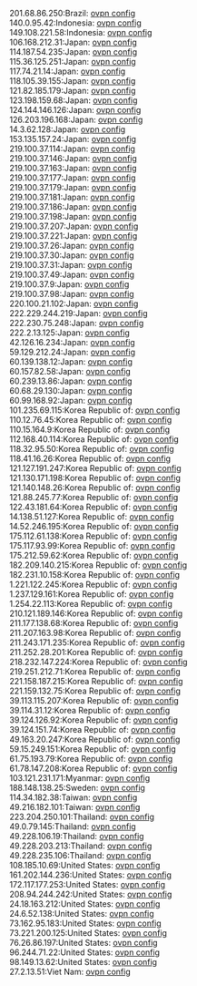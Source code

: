 201.68.86.250:Brazil: [ovpn config](vpn/201_68_86_250.ovpn)  
140.0.95.42:Indonesia: [ovpn config](vpn/140_0_95_42.ovpn)  
149.108.221.58:Indonesia: [ovpn config](vpn/149_108_221_58.ovpn)  
106.168.212.31:Japan: [ovpn config](vpn/106_168_212_31.ovpn)  
114.187.54.235:Japan: [ovpn config](vpn/114_187_54_235.ovpn)  
115.36.125.251:Japan: [ovpn config](vpn/115_36_125_251.ovpn)  
117.74.21.14:Japan: [ovpn config](vpn/117_74_21_14.ovpn)  
118.105.39.155:Japan: [ovpn config](vpn/118_105_39_155.ovpn)  
121.82.185.179:Japan: [ovpn config](vpn/121_82_185_179.ovpn)  
123.198.159.68:Japan: [ovpn config](vpn/123_198_159_68.ovpn)  
124.144.146.126:Japan: [ovpn config](vpn/124_144_146_126.ovpn)  
126.203.196.168:Japan: [ovpn config](vpn/126_203_196_168.ovpn)  
14.3.62.128:Japan: [ovpn config](vpn/14_3_62_128.ovpn)  
153.135.157.24:Japan: [ovpn config](vpn/153_135_157_24.ovpn)  
219.100.37.114:Japan: [ovpn config](vpn/219_100_37_114.ovpn)  
219.100.37.146:Japan: [ovpn config](vpn/219_100_37_146.ovpn)  
219.100.37.163:Japan: [ovpn config](vpn/219_100_37_163.ovpn)  
219.100.37.177:Japan: [ovpn config](vpn/219_100_37_177.ovpn)  
219.100.37.179:Japan: [ovpn config](vpn/219_100_37_179.ovpn)  
219.100.37.181:Japan: [ovpn config](vpn/219_100_37_181.ovpn)  
219.100.37.186:Japan: [ovpn config](vpn/219_100_37_186.ovpn)  
219.100.37.198:Japan: [ovpn config](vpn/219_100_37_198.ovpn)  
219.100.37.207:Japan: [ovpn config](vpn/219_100_37_207.ovpn)  
219.100.37.221:Japan: [ovpn config](vpn/219_100_37_221.ovpn)  
219.100.37.26:Japan: [ovpn config](vpn/219_100_37_26.ovpn)  
219.100.37.30:Japan: [ovpn config](vpn/219_100_37_30.ovpn)  
219.100.37.31:Japan: [ovpn config](vpn/219_100_37_31.ovpn)  
219.100.37.49:Japan: [ovpn config](vpn/219_100_37_49.ovpn)  
219.100.37.9:Japan: [ovpn config](vpn/219_100_37_9.ovpn)  
219.100.37.98:Japan: [ovpn config](vpn/219_100_37_98.ovpn)  
220.100.21.102:Japan: [ovpn config](vpn/220_100_21_102.ovpn)  
222.229.244.219:Japan: [ovpn config](vpn/222_229_244_219.ovpn)  
222.230.75.248:Japan: [ovpn config](vpn/222_230_75_248.ovpn)  
222.2.13.125:Japan: [ovpn config](vpn/222_2_13_125.ovpn)  
42.126.16.234:Japan: [ovpn config](vpn/42_126_16_234.ovpn)  
59.129.212.24:Japan: [ovpn config](vpn/59_129_212_24.ovpn)  
60.139.138.12:Japan: [ovpn config](vpn/60_139_138_12.ovpn)  
60.157.82.58:Japan: [ovpn config](vpn/60_157_82_58.ovpn)  
60.239.13.86:Japan: [ovpn config](vpn/60_239_13_86.ovpn)  
60.68.29.130:Japan: [ovpn config](vpn/60_68_29_130.ovpn)  
60.99.168.92:Japan: [ovpn config](vpn/60_99_168_92.ovpn)  
101.235.69.115:Korea Republic of: [ovpn config](vpn/101_235_69_115.ovpn)  
110.12.76.45:Korea Republic of: [ovpn config](vpn/110_12_76_45.ovpn)  
110.15.164.9:Korea Republic of: [ovpn config](vpn/110_15_164_9.ovpn)  
112.168.40.114:Korea Republic of: [ovpn config](vpn/112_168_40_114.ovpn)  
118.32.95.50:Korea Republic of: [ovpn config](vpn/118_32_95_50.ovpn)  
118.41.16.26:Korea Republic of: [ovpn config](vpn/118_41_16_26.ovpn)  
121.127.191.247:Korea Republic of: [ovpn config](vpn/121_127_191_247.ovpn)  
121.130.171.198:Korea Republic of: [ovpn config](vpn/121_130_171_198.ovpn)  
121.140.148.26:Korea Republic of: [ovpn config](vpn/121_140_148_26.ovpn)  
121.88.245.77:Korea Republic of: [ovpn config](vpn/121_88_245_77.ovpn)  
122.43.181.64:Korea Republic of: [ovpn config](vpn/122_43_181_64.ovpn)  
14.138.51.127:Korea Republic of: [ovpn config](vpn/14_138_51_127.ovpn)  
14.52.246.195:Korea Republic of: [ovpn config](vpn/14_52_246_195.ovpn)  
175.112.61.138:Korea Republic of: [ovpn config](vpn/175_112_61_138.ovpn)  
175.117.93.99:Korea Republic of: [ovpn config](vpn/175_117_93_99.ovpn)  
175.212.59.62:Korea Republic of: [ovpn config](vpn/175_212_59_62.ovpn)  
182.209.140.215:Korea Republic of: [ovpn config](vpn/182_209_140_215.ovpn)  
182.231.10.158:Korea Republic of: [ovpn config](vpn/182_231_10_158.ovpn)  
1.221.122.245:Korea Republic of: [ovpn config](vpn/1_221_122_245.ovpn)  
1.237.129.161:Korea Republic of: [ovpn config](vpn/1_237_129_161.ovpn)  
1.254.22.113:Korea Republic of: [ovpn config](vpn/1_254_22_113.ovpn)  
210.121.189.146:Korea Republic of: [ovpn config](vpn/210_121_189_146.ovpn)  
211.177.138.68:Korea Republic of: [ovpn config](vpn/211_177_138_68.ovpn)  
211.207.163.98:Korea Republic of: [ovpn config](vpn/211_207_163_98.ovpn)  
211.243.171.235:Korea Republic of: [ovpn config](vpn/211_243_171_235.ovpn)  
211.252.28.201:Korea Republic of: [ovpn config](vpn/211_252_28_201.ovpn)  
218.232.147.224:Korea Republic of: [ovpn config](vpn/218_232_147_224.ovpn)  
219.251.212.71:Korea Republic of: [ovpn config](vpn/219_251_212_71.ovpn)  
221.158.187.215:Korea Republic of: [ovpn config](vpn/221_158_187_215.ovpn)  
221.159.132.75:Korea Republic of: [ovpn config](vpn/221_159_132_75.ovpn)  
39.113.115.207:Korea Republic of: [ovpn config](vpn/39_113_115_207.ovpn)  
39.114.31.12:Korea Republic of: [ovpn config](vpn/39_114_31_12.ovpn)  
39.124.126.92:Korea Republic of: [ovpn config](vpn/39_124_126_92.ovpn)  
39.124.151.74:Korea Republic of: [ovpn config](vpn/39_124_151_74.ovpn)  
49.163.20.247:Korea Republic of: [ovpn config](vpn/49_163_20_247.ovpn)  
59.15.249.151:Korea Republic of: [ovpn config](vpn/59_15_249_151.ovpn)  
61.75.193.79:Korea Republic of: [ovpn config](vpn/61_75_193_79.ovpn)  
61.78.147.208:Korea Republic of: [ovpn config](vpn/61_78_147_208.ovpn)  
103.121.231.171:Myanmar: [ovpn config](vpn/103_121_231_171.ovpn)  
188.148.138.25:Sweden: [ovpn config](vpn/188_148_138_25.ovpn)  
114.34.182.38:Taiwan: [ovpn config](vpn/114_34_182_38.ovpn)  
49.216.182.101:Taiwan: [ovpn config](vpn/49_216_182_101.ovpn)  
223.204.250.101:Thailand: [ovpn config](vpn/223_204_250_101.ovpn)  
49.0.79.145:Thailand: [ovpn config](vpn/49_0_79_145.ovpn)  
49.228.106.19:Thailand: [ovpn config](vpn/49_228_106_19.ovpn)  
49.228.203.213:Thailand: [ovpn config](vpn/49_228_203_213.ovpn)  
49.228.235.106:Thailand: [ovpn config](vpn/49_228_235_106.ovpn)  
108.185.10.69:United States: [ovpn config](vpn/108_185_10_69.ovpn)  
161.202.144.236:United States: [ovpn config](vpn/161_202_144_236.ovpn)  
172.117.177.253:United States: [ovpn config](vpn/172_117_177_253.ovpn)  
208.94.244.242:United States: [ovpn config](vpn/208_94_244_242.ovpn)  
24.18.163.212:United States: [ovpn config](vpn/24_18_163_212.ovpn)  
24.6.52.138:United States: [ovpn config](vpn/24_6_52_138.ovpn)  
73.162.95.183:United States: [ovpn config](vpn/73_162_95_183.ovpn)  
73.221.200.125:United States: [ovpn config](vpn/73_221_200_125.ovpn)  
76.26.86.197:United States: [ovpn config](vpn/76_26_86_197.ovpn)  
96.244.71.22:United States: [ovpn config](vpn/96_244_71_22.ovpn)  
98.149.13.62:United States: [ovpn config](vpn/98_149_13_62.ovpn)  
27.2.13.51:Viet Nam: [ovpn config](vpn/27_2_13_51.ovpn)  
